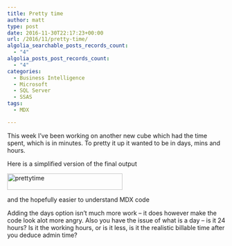 ```yaml
---
title: Pretty time
author: matt
type: post
date: 2016-11-30T22:17:23+00:00
url: /2016/11/pretty-time/
algolia_searchable_posts_records_count:
  - "4"
algolia_posts_post_records_count:
  - "4"
categories:
  - Business Intelligence
  - Microsoft
  - SQL Server
  - SSAS
tags:
  - MDX

---
```

This week I&#8217;ve been working on another new cube which had the time spent, which is in minutes. To pretty it up it wanted to be in days, mins and hours.

Here is a simplified version of the final output

<a href="//matt40k.uk/img/2016/11/prettytime.png" target="_blank" rel="nofollow"><img class="alignnone size-full wp-image-948" src="//matt40k.uk/img/2016/11/prettytime.png" alt="prettytime" width="266" height="38" /></a>

and the hopefully easier to understand MDX code

<div class="gist-oembed" data-gist="matt40k/b45d73245d88405c06722d65e1a0bdfe.json">
</div>

Adding the days option isn&#8217;t much more work &#8211; it does however make the code look alot more angry. Also you have the issue of what is a day &#8211; is it 24 hours? Is it the working hours, or is it less, is it the realistic billable time after you deduce admin time?
